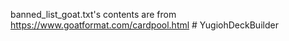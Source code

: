 

banned_list_goat.txt's contents are from https://www.goatformat.com/cardpool.html
#   Y u g i o h D e c k B u i l d e r  
 